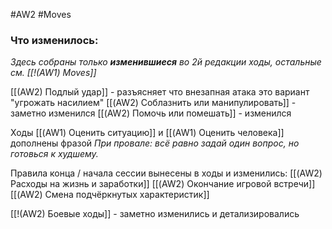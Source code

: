 #AW2 #Moves

### Что изменилось:
*Здесь собраны только **изменившиеся** во 2й редакции ходы, остальные см. [[!(AW1) Moves]]*

[[(AW2) Подлый удар]] - разъясняет что внезапная атака это вариант "угрожать насилием"
[[(AW2) Соблазнить или манипулировать]] - заметно изменился
[[(AW2) Помочь или помешать]] - изменился

Ходы [[(AW1) Оценить ситуацию]] и [[(AW1) Оценить человека]] дополнены фразой
*При провале: всё равно задай один вопрос, но готовься к худшему.*

Правила конца / начала сессии вынесены в ходы и изменились:
[[(AW2) Расходы на жизнь и заработки]]
[[(AW2) Окончание игровой встречи]]
[[(AW2) Смена подчёркнутых характеристик]]

[[!(AW2) Боевые ходы]] - заметно изменились и детализировались